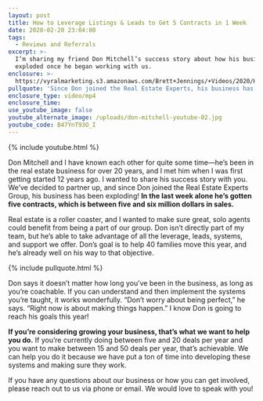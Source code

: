 ```yaml
---
layout: post
title: How to Leverage Listings & Leads to Get 5 Contracts in 1 Week
date: 2020-02-20 23:04:00
tags:
  - Reviews and Referrals
excerpt: >-
  I’m sharing my friend Don Mitchell’s success story about how his business
  exploded once he began working with us.
enclosure: >-
  https://vyralmarketing.s3.amazonaws.com/Brett+Jennings/+Videos/2020/Hear+From+an+Agent+Who+Joined+Us.mp4
pullquote: 'Since Don joined the Real Estate Experts, his business has been exploding!'
enclosure_type: video/mp4
enclosure_time:
use_youtube_image: false
youtube_alternate_image: /uploads/don-mitchell-youtube-02.jpg
youtube_code: B47YnT93O_I
---
```


{% include youtube.html %}

Don Mitchell and I have known each other for quite some time—he’s been in the real estate business for over 20 years, and I met him when I was first getting started 12 years ago. I wanted to share his success story with you. We’ve decided to partner up, and since Don joined the Real Estate Experts Group, his business has been exploding\! **In the last week alone he’s gotten five contracts, which is between five and six million dollars in sales.**

Real estate is a roller coaster, and I wanted to make sure great, solo agents could benefit from being a part of our group. Don isn’t directly part of my team, but he’s able to take advantage of all the leverage, leads, systems, and support we offer. Don’s goal is to help 40 families move this year, and he’s already well on his way to that objective.&nbsp;

{% include pullquote.html %}

Don says it doesn’t matter how long you’ve been in the business, as long as you’re coachable. If you can understand and then implement the systems you’re taught, it works wonderfully. “Don’t worry about being perfect,” he says. “Right now is about making things happen.” I know Don is going to reach his goals this year\!

**If you’re considering growing your business, that’s what we want to help you do.** If you’re currently doing between five and 20 deals per year and you want to make between 15 and 50 deals per year, that’s achievable. We can help you do it because we have put a ton of time into developing these systems and making sure they work.&nbsp;

If you have any questions about our business or how you can get involved, please reach out to us via phone or email. We would love to speak with you\!